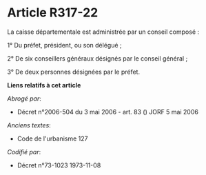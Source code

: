 # Article R317-22

La caisse départementale est administrée par un conseil composé :

1° Du préfet, président, ou son délégué ;

2° De six conseillers généraux désignés par le conseil général ;

3° De deux personnes désignées par le préfet.

**Liens relatifs à cet article**

_Abrogé par_:

  - Décret n°2006-504 du 3 mai 2006 - art. 83 () JORF 5 mai 2006

_Anciens textes_:

  - Code de l'urbanisme 127

_Codifié par_:

  - Décret n°73-1023 1973-11-08
